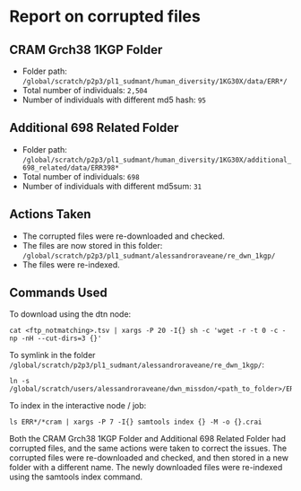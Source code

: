 # Report on corrupted files 

## CRAM Grch38 1KGP Folder
- Folder path: `/global/scratch/p2p3/pl1_sudmant/human_diversity/1KG30X/data/ERR*/`
- Total number of individuals: `2,504`
- Number of individuals with different md5 hash: `95`

## Additional 698 Related Folder
- Folder path: `/global/scratch/p2p3/pl1_sudmant/human_diversity/1KG30X/additional_698_related/data/ERR398*`
- Total number of individuals: `698`
- Number of individuals with different md5sum: `31`

## Actions Taken
- The corrupted files were re-downloaded and checked.
- The files are now stored in this folder: `/global/scratch/p2p3/pl1_sudmant/alessandroraveane/re_dwn_1kgp/`
- The files were re-indexed.

## Commands Used

To download using the dtn node:
```
cat <ftp_notmatching>.tsv | xargs -P 20 -I{} sh -c 'wget -r -t 0 -c -np -nH --cut-dirs=3 {}'
```
To symlink in the folder `/global/scratch/p2p3/pl1_sudmant/alessandroraveane/re_dwn_1kgp/`:

```
ln -s /global/scratch/users/alessandroraveane/dwn_missdon/<path_to_folder>/ERR*
```

To index in the interactive node / job:

```
ls ERR*/*cram | xargs -P 7 -I{} samtools index {} -M -o {}.crai
```

Both the CRAM Grch38 1KGP Folder and Additional 698 Related Folder had corrupted files, and the same actions were taken to correct the issues. The corrupted files were re-downloaded and checked, and then stored in a new folder with a different name. The newly downloaded files were re-indexed using the samtools index command. 

